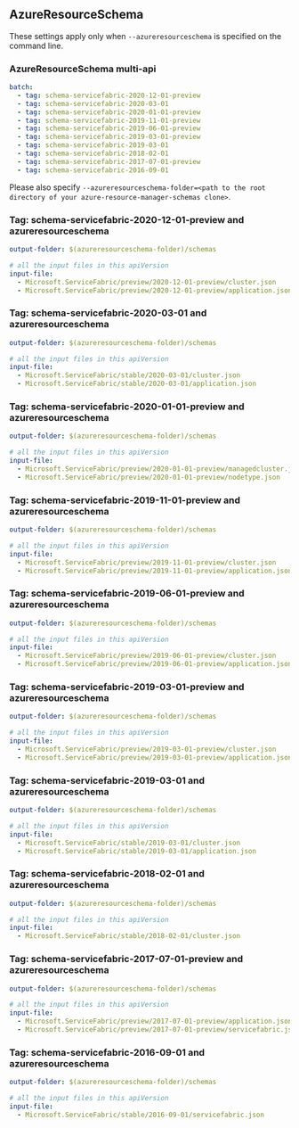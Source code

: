 ## AzureResourceSchema

These settings apply only when `--azureresourceschema` is specified on the command line.

### AzureResourceSchema multi-api

``` yaml $(azureresourceschema) && $(multiapi)
batch:
  - tag: schema-servicefabric-2020-12-01-preview
  - tag: schema-servicefabric-2020-03-01
  - tag: schema-servicefabric-2020-01-01-preview
  - tag: schema-servicefabric-2019-11-01-preview
  - tag: schema-servicefabric-2019-06-01-preview
  - tag: schema-servicefabric-2019-03-01-preview
  - tag: schema-servicefabric-2019-03-01
  - tag: schema-servicefabric-2018-02-01
  - tag: schema-servicefabric-2017-07-01-preview
  - tag: schema-servicefabric-2016-09-01

```

Please also specify `--azureresourceschema-folder=<path to the root directory of your azure-resource-manager-schemas clone>`.

### Tag: schema-servicefabric-2020-12-01-preview and azureresourceschema

``` yaml $(tag) == 'schema-servicefabric-2020-12-01-preview' && $(azureresourceschema)
output-folder: $(azureresourceschema-folder)/schemas

# all the input files in this apiVersion
input-file:
  - Microsoft.ServiceFabric/preview/2020-12-01-preview/cluster.json
  - Microsoft.ServiceFabric/preview/2020-12-01-preview/application.json

```

### Tag: schema-servicefabric-2020-03-01 and azureresourceschema

``` yaml $(tag) == 'schema-servicefabric-2020-03-01' && $(azureresourceschema)
output-folder: $(azureresourceschema-folder)/schemas

# all the input files in this apiVersion
input-file:
  - Microsoft.ServiceFabric/stable/2020-03-01/cluster.json
  - Microsoft.ServiceFabric/stable/2020-03-01/application.json

```

### Tag: schema-servicefabric-2020-01-01-preview and azureresourceschema

``` yaml $(tag) == 'schema-servicefabric-2020-01-01-preview' && $(azureresourceschema)
output-folder: $(azureresourceschema-folder)/schemas

# all the input files in this apiVersion
input-file:
  - Microsoft.ServiceFabric/preview/2020-01-01-preview/managedcluster.json
  - Microsoft.ServiceFabric/preview/2020-01-01-preview/nodetype.json

```

### Tag: schema-servicefabric-2019-11-01-preview and azureresourceschema

``` yaml $(tag) == 'schema-servicefabric-2019-11-01-preview' && $(azureresourceschema)
output-folder: $(azureresourceschema-folder)/schemas

# all the input files in this apiVersion
input-file:
  - Microsoft.ServiceFabric/preview/2019-11-01-preview/cluster.json
  - Microsoft.ServiceFabric/preview/2019-11-01-preview/application.json

```

### Tag: schema-servicefabric-2019-06-01-preview and azureresourceschema

``` yaml $(tag) == 'schema-servicefabric-2019-06-01-preview' && $(azureresourceschema)
output-folder: $(azureresourceschema-folder)/schemas

# all the input files in this apiVersion
input-file:
  - Microsoft.ServiceFabric/preview/2019-06-01-preview/cluster.json
  - Microsoft.ServiceFabric/preview/2019-06-01-preview/application.json

```

### Tag: schema-servicefabric-2019-03-01-preview and azureresourceschema

``` yaml $(tag) == 'schema-servicefabric-2019-03-01-preview' && $(azureresourceschema)
output-folder: $(azureresourceschema-folder)/schemas

# all the input files in this apiVersion
input-file:
  - Microsoft.ServiceFabric/preview/2019-03-01-preview/cluster.json
  - Microsoft.ServiceFabric/preview/2019-03-01-preview/application.json

```

### Tag: schema-servicefabric-2019-03-01 and azureresourceschema

``` yaml $(tag) == 'schema-servicefabric-2019-03-01' && $(azureresourceschema)
output-folder: $(azureresourceschema-folder)/schemas

# all the input files in this apiVersion
input-file:
  - Microsoft.ServiceFabric/stable/2019-03-01/cluster.json
  - Microsoft.ServiceFabric/stable/2019-03-01/application.json

```

### Tag: schema-servicefabric-2018-02-01 and azureresourceschema

``` yaml $(tag) == 'schema-servicefabric-2018-02-01' && $(azureresourceschema)
output-folder: $(azureresourceschema-folder)/schemas

# all the input files in this apiVersion
input-file:
  - Microsoft.ServiceFabric/stable/2018-02-01/cluster.json

```

### Tag: schema-servicefabric-2017-07-01-preview and azureresourceschema

``` yaml $(tag) == 'schema-servicefabric-2017-07-01-preview' && $(azureresourceschema)
output-folder: $(azureresourceschema-folder)/schemas

# all the input files in this apiVersion
input-file:
  - Microsoft.ServiceFabric/preview/2017-07-01-preview/application.json
  - Microsoft.ServiceFabric/preview/2017-07-01-preview/servicefabric.json

```

### Tag: schema-servicefabric-2016-09-01 and azureresourceschema

``` yaml $(tag) == 'schema-servicefabric-2016-09-01' && $(azureresourceschema)
output-folder: $(azureresourceschema-folder)/schemas

# all the input files in this apiVersion
input-file:
  - Microsoft.ServiceFabric/stable/2016-09-01/servicefabric.json

```
